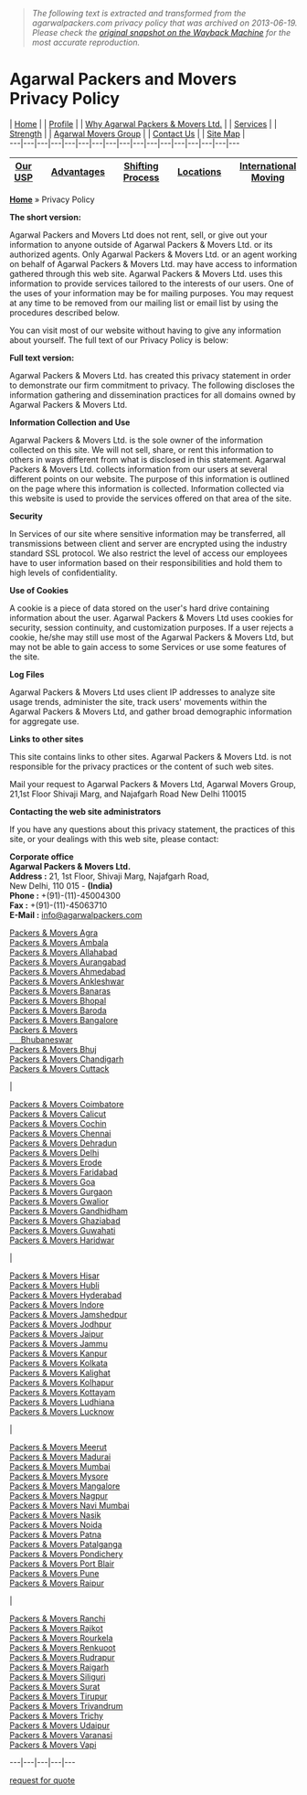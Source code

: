 > *The following text is extracted and transformed from the agarwalpackers.com privacy policy that was archived on 2013-06-19. Please check the [original snapshot on the Wayback Machine](https://web.archive.org/web/20130619232714id_/http%3A//www.agarwalpackers.com/privacy-policy.html) for the most accurate reproduction.*

# Agarwal Packers and Movers Privacy Policy

| [Home](http://www.agarwalpackers.com/) |  | [Profile](https://web.archive.org/web/20130619232714id_/http%3A//www.agarwalpackers.com/profile.html) |  | [Why Agarwal Packers & Movers Ltd.](https://web.archive.org/web/20130619232714id_/http%3A//www.agarwalpackers.com/services.html) |  | [Services](https://web.archive.org/web/20130619232714id_/http%3A//www.agarwalpackers.com/service.html) |  | [Strength](https://web.archive.org/web/20130619232714id_/http%3A//www.agarwalpackers.com/strength.html) |  | [Agarwal Movers Group](https://web.archive.org/web/20130619232714id_/http%3A//www.agarwalpackers.com/agarwal-movers-group.html) |  | [Contact Us](https://web.archive.org/web/20130619232714id_/http%3A//www.agarwalpackers.com/enquiry.html#contact) |  | [Site Map](https://web.archive.org/web/20130619232714id_/http%3A//www.agarwalpackers.com/site-map.html) |   
---|---|---|---|---|---|---|---|---|---|---|---|---|---|---|---|---  
  
[Our USP](https://web.archive.org/web/20130619232714id_/http%3A//www.agarwalpackers.com/apm-usp.html) |  | [Advantages](https://web.archive.org/web/20130619232714id_/http%3A//www.agarwalpackers.com/advantages.html) |  | [Shifting Process](https://web.archive.org/web/20130619232714id_/http%3A//www.agarwalpackers.com/shifting-process.html) |  | [Locations](https://web.archive.org/web/20130619232714id_/http%3A//www.agarwalpackers.com/locations.html) |  | [International Moving](https://web.archive.org/web/20130619232714id_/http%3A//www.agarwalpackers.com/international-packaging.html) |  | [Storage Capacity](https://web.archive.org/web/20130619232714id_/http%3A//www.agarwalpackers.com/storage-capacity.html) |  | [Safety Features](https://web.archive.org/web/20130619232714id_/http%3A//www.agarwalpackers.com/safety-features.html) |  | [Career](https://web.archive.org/web/20130619232714id_/http%3A//www.agarwalpackers.com/career.html)  
---|---|---|---|---|---|---|---|---|---|---|---|---|---|---  
  
**[Home](http://www.agarwalpackers.com/)** » Privacy Policy

**The short version:**

Agarwal Packers and Movers Ltd does not rent, sell, or give out your information to anyone outside of Agarwal Packers & Movers Ltd. or its authorized agents. Only Agarwal Packers & Movers Ltd. or an agent working on behalf of Agarwal Packers & Movers Ltd. may have access to information gathered through this web site. Agarwal Packers & Movers Ltd. uses this information to provide services tailored to the interests of our users. One of the uses of your information may be for mailing purposes. You may request at any time to be removed from our mailing list or email list by using the procedures described below.

You can visit most of our website without having to give any information about yourself. The full text of our Privacy Policy is below: 

**Full text version:**

Agarwal Packers & Movers Ltd. has created this privacy statement in order to demonstrate our firm commitment to privacy. The following discloses the information gathering and dissemination practices for all domains owned by Agarwal Packers & Movers Ltd.

**Information Collection and Use**

Agarwal Packers & Movers Ltd. is the sole owner of the information collected on this site. We will not sell, share, or rent this information to others in ways different from what is disclosed in this statement. Agarwal Packers & Movers Ltd. collects information from our users at several different points on our website. The purpose of this information is outlined on the page where this information is collected. Information collected via this website is used to provide the services offered on that area of the site.

**Security**

In Services of our site where sensitive information may be transferred, all transmissions between client and server are encrypted using the industry standard SSL protocol. We also restrict the level of access our employees have to user information based on their responsibilities and hold them to high levels of confidentiality. 

**Use of Cookies**

A cookie is a piece of data stored on the user's hard drive containing information about the user. Agarwal Packers & Movers Ltd uses cookies for security, session continuity, and customization purposes. If a user rejects a cookie, he/she may still use most of the Agarwal Packers & Movers Ltd, but may not be able to gain access to some Services or use some features of the site.

**Log Files**

Agarwal Packers & Movers Ltd uses client IP addresses to analyze site usage trends, administer the site, track users' movements within the Agarwal Packers & Movers Ltd, and gather broad demographic information for aggregate use.

**Links to other sites**

This site contains links to other sites. Agarwal Packers & Movers Ltd. is not responsible for the privacy practices or the content of such web sites.

Mail your request to Agarwal Packers & Movers Ltd, Agarwal Movers Group, 21,1st Floor Shivaji Marg, and Najafgarh Road New Delhi 110015

**Contacting the web site administrators**

If you have any questions about this privacy statement, the practices of this site, or your dealings with this web site, please contact:

**Corporate office**  
**Agarwal Packers & Movers Ltd.**  
**Address :** 21, 1st Floor, Shivaji Marg, Najafgarh Road,  
New Delhi, 110 015 - **(India)**  
**Phone :** +(91)-(11)-45004300  
**Fax :** +(91)-(11)-45063710  
**E-Mail :** [info@agarwalpackers.com](mailto:info@agarwalpackers.com?subject=Agarwal%20Packers%20&%20Movers%20Mail%20Through%20agarwalpackers.com)

[Packers & Movers Agra](https://web.archive.org/web/20130619232714id_/http%3A//www.agarwalpackers.com/packersmoversagra.html "Packers & Movers Agra")  
[Packers & Movers Ambala](https://web.archive.org/web/20130619232714id_/http%3A//www.agarwalpackers.com/packersmoversambala.html "Packers & Movers Ambala")  
[Packers & Movers Allahabad](https://web.archive.org/web/20130619232714id_/http%3A//www.agarwalpackers.com/packersmoversallahabad.html "Packers & Movers Allahabad")  
[Packers & Movers Aurangabad](https://web.archive.org/web/20130619232714id_/http%3A//www.agarwalpackers.com/packersmoversaurangabad.html "Packers & Movers Aurangabad")  
[Packers & Movers Ahmedabad](https://web.archive.org/web/20130619232714id_/http%3A//www.agarwalpackers.com/packersmoversahmedabad.html "Packers & Movers Ahmedabad")   
[Packers & Movers Ankleshwar](https://web.archive.org/web/20130619232714id_/http%3A//www.agarwalpackers.com/packersmoversankleshwar.html "Packer & Mover Ankleshwar")  
[Packers & Movers Banaras](https://web.archive.org/web/20130619232714id_/http%3A//www.agarwalpackers.com/packersmoversbanaras.html "Packers & Movers Banaras")  
[Packers & Movers Bhopal](https://web.archive.org/web/20130619232714id_/http%3A//www.agarwalpackers.com/packersmoversbhopal.html "Packers & Movers Bhopal")  
[Packers & Movers Baroda](https://web.archive.org/web/20130619232714id_/http%3A//www.agarwalpackers.com/packersmoversbaroda.html "Packers & Movers Baroda")  
[Packers & Movers Bangalore](https://web.archive.org/web/20130619232714id_/http%3A//www.agarwalpackers.com/packersmoversbangalore.html "Packers & Movers Bangalore")  
[Packers & Movers  
     Bhubaneswar](https://web.archive.org/web/20130619232714id_/http%3A//www.agarwalpackers.com/packersmoversbhubaneswar.html "Packers & Movers Bhubaneshwar")  
[Packers & Movers Bhuj](https://web.archive.org/web/20130619232714id_/http%3A//www.agarwalpackers.com/packersmoversbhuj.html "Packers & Movers Bhuj")  
[Packers & Movers Chandigarh](https://web.archive.org/web/20130619232714id_/http%3A//www.agarwalpackers.com/packersmoverschandigarh.html "Packers & Movers Chandigarh")  
[Packers & Movers Cuttack](https://web.archive.org/web/20130619232714id_/http%3A//www.agarwalpackers.com/packersmoverscuttack.html "Packers & Movers Cuttack")  


| 

[Packers & Movers Coimbatore](https://web.archive.org/web/20130619232714id_/http%3A//www.agarwalpackers.com/packersmoverscoimbatore.html "Packers & Movers Coimbatore")  
[Packers & Movers Calicut](https://web.archive.org/web/20130619232714id_/http%3A//www.agarwalpackers.com/packersmoverscalicut.html "Packers & Movers Calicut")  
[Packers & Movers Cochin](https://web.archive.org/web/20130619232714id_/http%3A//www.agarwalpackers.com/packersmoverscochin.html "Packers & Movers Cochin")  
[Packers & Movers Chennai](https://web.archive.org/web/20130619232714id_/http%3A//www.agarwalpackers.com/packersmoverschennai.html "Packers & Movers Chennai")  
[Packers & Movers Dehradun](https://web.archive.org/web/20130619232714id_/http%3A//www.agarwalpackers.com/packersmoversdehradun.html "Packers & Movers Dehradun")  
[Packers & Movers Delhi](https://web.archive.org/web/20130619232714id_/http%3A//www.agarwalpackers.com/packersmoversdelhi.html "Packers & Movers Delhi")  
[Packers & Movers Erode](https://web.archive.org/web/20130619232714id_/http%3A//www.agarwalpackers.com/packersmoverserode.html "Packers & Movers Erode")  
[Packers & Movers Faridabad](https://web.archive.org/web/20130619232714id_/http%3A//www.agarwalpackers.com/packersmoversfaridabad.html "Packers & Movers Faridabad")  
[Packers & Movers Goa](https://web.archive.org/web/20130619232714id_/http%3A//www.agarwalpackers.com/packersmoversgoa.html "Packers & Movers Goa")  
[Packers & Movers Gurgaon](https://web.archive.org/web/20130619232714id_/http%3A//www.agarwalpackers.com/packersmoversgurgaon.html "Packers & Movers Gurgaon")  
[Packers & Movers Gwalior](https://web.archive.org/web/20130619232714id_/http%3A//www.agarwalpackers.com/packersmoversgwalior.html "Packers & Movers Gwalior")  
[Packers & Movers Gandhidham](https://web.archive.org/web/20130619232714id_/http%3A//www.agarwalpackers.com/packersmoversgandhidham.html "Packers & Movers Gandhidham")  
[Packers & Movers Ghaziabad](https://web.archive.org/web/20130619232714id_/http%3A//www.agarwalpackers.com/packersmoversghaziabad.html "Packers & Movers Ghaziabad")  
[Packers & Movers Guwahati](https://web.archive.org/web/20130619232714id_/http%3A//www.agarwalpackers.com/packersmoversguwahati.html "Packers & Movers Guwahati")  
[Packers & Movers Haridwar](https://web.archive.org/web/20130619232714id_/http%3A//www.agarwalpackers.com/packersmoversharidwar.html "Packers & Movers Haridwar")  


| 

[Packers & Movers Hisar](https://web.archive.org/web/20130619232714id_/http%3A//www.agarwalpackers.com/packersmovershisar.html "Packers & Movers Hisar")  
[Packers & Movers Hubli](https://web.archive.org/web/20130619232714id_/http%3A//www.agarwalpackers.com/packersmovershubli.html "Packers & Movers Hubli")  
[Packers & Movers Hyderabad](https://web.archive.org/web/20130619232714id_/http%3A//www.agarwalpackers.com/packersmovershyderabad.html "Packers & Movers Hyderabad")  
[Packers & Movers Indore](https://web.archive.org/web/20130619232714id_/http%3A//www.agarwalpackers.com/packersmoversindore.html "Packers & Movers Indore")   
[Packers & Movers Jamshedpur](https://web.archive.org/web/20130619232714id_/http%3A//www.agarwalpackers.com/packersmoversjamshedpur.html "Packers & Movers Indore")   
[Packers & Movers Jodhpur](https://web.archive.org/web/20130619232714id_/http%3A//www.agarwalpackers.com/packersmoversjodhpur.html "Packers & Movers Indore")   
[Packers & Movers Jaipur](https://web.archive.org/web/20130619232714id_/http%3A//www.agarwalpackers.com/packersmoversjaipur.html "Packers & Movers Indore")   
[Packers & Movers Jammu](https://web.archive.org/web/20130619232714id_/http%3A//www.agarwalpackers.com/packersmoversjammu.html "Packers & Movers Indore")   
[Packers & Movers Kanpur](https://web.archive.org/web/20130619232714id_/http%3A//www.agarwalpackers.com/packersmoverskanpur.html "Packers & Movers Kanpur")  
[Packers & Movers Kolkata](https://web.archive.org/web/20130619232714id_/http%3A//www.agarwalpackers.com/packersmoverskolkata.html "Packers & Movers Kolkata")  
[Packers & Movers Kalighat](https://web.archive.org/web/20130619232714id_/http%3A//www.agarwalpackers.com/packersmoverskalighat.html "Packers & Movers Kalighat")  
[Packers & Movers Kolhapur](https://web.archive.org/web/20130619232714id_/http%3A//www.agarwalpackers.com/packersmoverskolhapur.html "Packers & Movers Kolhapur")  
[Packers & Movers Kottayam](https://web.archive.org/web/20130619232714id_/http%3A//www.agarwalpackers.com/packersmoverskottayam.html "Packers & Movers Kottayam")  
[Packers & Movers Ludhiana](https://web.archive.org/web/20130619232714id_/http%3A//www.agarwalpackers.com/packersmoversludhiana.html "Packers & Movers Ludhiana")  
[Packers & Movers Lucknow](https://web.archive.org/web/20130619232714id_/http%3A//www.agarwalpackers.com/packersmoverslucknow.html "Packers & Movers Lucknow")

| 

[Packers & Movers Meerut](https://web.archive.org/web/20130619232714id_/http%3A//www.agarwalpackers.com/packersmoversmeerut.html "Packers & Movers Meerut")  
[Packers & Movers Madurai](https://web.archive.org/web/20130619232714id_/http%3A//www.agarwalpackers.com/packersmoversmadurai.html "Packers & Movers Madurai")  
[Packers & Movers Mumbai](https://web.archive.org/web/20130619232714id_/http%3A//www.agarwalpackers.com/packersmoversmumbai.html "Packers & Movers Mumbai")  
[Packers & Movers Mysore](https://web.archive.org/web/20130619232714id_/http%3A//www.agarwalpackers.com/packersmoversmysore.html "Packers & Movers Mysore")  
[Packers & Movers Mangalore](https://web.archive.org/web/20130619232714id_/http%3A//www.agarwalpackers.com/packersmoversmangalore.html "Packers & Movers Mangalore")  
[Packers & Movers Nagpur](https://web.archive.org/web/20130619232714id_/http%3A//www.agarwalpackers.com/packersmoversnagpur.html "Packers & Movers Nagpur")  
[Packers & Movers Navi Mumbai](https://web.archive.org/web/20130619232714id_/http%3A//www.agarwalpackers.com/packersmoversnavimumbai.html "Packers & Movers Navi Mumbai")  
[Packers & Movers Nasik](https://web.archive.org/web/20130619232714id_/http%3A//www.agarwalpackers.com/packersmoversnasik.html "Packers & Movers Nasik")  
[Packers & Movers Noida](https://web.archive.org/web/20130619232714id_/http%3A//www.agarwalpackers.com/packersmoversnoida.html "Packers & Movers Noida")  
[Packers & Movers Patna](https://web.archive.org/web/20130619232714id_/http%3A//www.agarwalpackers.com/packersmoverspatna.html "Packers & Movers Patna")  
[Packers & Movers Patalganga](https://web.archive.org/web/20130619232714id_/http%3A//www.agarwalpackers.com/packersmoverspatalganga.html "Packers & Movers Patalganga")  
[Packers & Movers Pondichery](https://web.archive.org/web/20130619232714id_/http%3A//www.agarwalpackers.com/packersmoverspondicherry.html "Packers & Movers Pondichery")  
[Packers & Movers Port Blair](https://web.archive.org/web/20130619232714id_/http%3A//www.agarwalpackers.com/packersmoversportblair.html "Packers & Movers Port Blair")  
[Packers & Movers Pune](https://web.archive.org/web/20130619232714id_/http%3A//www.agarwalpackers.com/packersmoverspune.html "Packers & Movers Pune")  
[Packers & Movers Raipur](https://web.archive.org/web/20130619232714id_/http%3A//www.agarwalpackers.com/packersmoversraipur.html "Packers & Movers Raipur")  


| 

[Packers & Movers Ranchi](https://web.archive.org/web/20130619232714id_/http%3A//www.agarwalpackers.com/packersmoversranchi.html "Packers & Movers Ranchi")  
[Packers & Movers Rajkot](https://web.archive.org/web/20130619232714id_/http%3A//www.agarwalpackers.com/packersmoversrajkot.html "Packers & Movers Rajkot")  
[Packers & Movers Rourkela](https://web.archive.org/web/20130619232714id_/http%3A//www.agarwalpackers.com/packersmoversrourkela.html "Packers & Movers Rourkela")  
[Packers & Movers Renkuoot](https://web.archive.org/web/20130619232714id_/http%3A//www.agarwalpackers.com/packersmoversrenkuoot.html "Packers & Movers Rourkela")  
[Packers & Movers Rudrapur](https://web.archive.org/web/20130619232714id_/http%3A//www.agarwalpackers.com/packersmoversrudrapur.html "Packers & Movers Rudrapur")  
[Packers & Movers Raigarh](https://web.archive.org/web/20130619232714id_/http%3A//www.agarwalpackers.com/packersmoversraigarh.html "Packers & Movers Raigarh")  
[Packers & Movers Siliguri](https://web.archive.org/web/20130619232714id_/http%3A//www.agarwalpackers.com/packersmoverssiliguri.html "Packers & Movers Surat")  
[Packers & Movers Surat](https://web.archive.org/web/20130619232714id_/http%3A//www.agarwalpackers.com/packersmoverssurat.html "Packers & Movers Surat")  
[Packers & Movers Tirupur](https://web.archive.org/web/20130619232714id_/http%3A//www.agarwalpackers.com/packersmoverstirupur.html "Packers & Movers Tirupur")  
[Packers & Movers Trivandrum](https://web.archive.org/web/20130619232714id_/http%3A//www.agarwalpackers.com/packersmoverstrivandrum.html "Packers & Movers Trivandrum")   
[Packers & Movers Trichy](https://web.archive.org/web/20130619232714id_/http%3A//www.agarwalpackers.com/packersmoverstrichy.html "Packers & Movers Trichy")  
[Packers & Movers Udaipur](https://web.archive.org/web/20130619232714id_/http%3A//www.agarwalpackers.com/packersmoversudaipur.html "Packers & Movers Udaipur")  
[Packers & Movers Varanasi](https://web.archive.org/web/20130619232714id_/http%3A//www.agarwalpackers.com/packersmoversvaranasi.html "Packers & Movers Varanasi")  
[Packers & Movers Vapi](https://web.archive.org/web/20130619232714id_/http%3A//www.agarwalpackers.com/packersmoversvapi.html "Packers & Movers Vapi")  
  
  
---|---|---|---|---  
  
[request for quote](https://web.archive.org/web/20130619232714id_/http%3A//www.agarwalpackers.com/customer-feedback.html)
